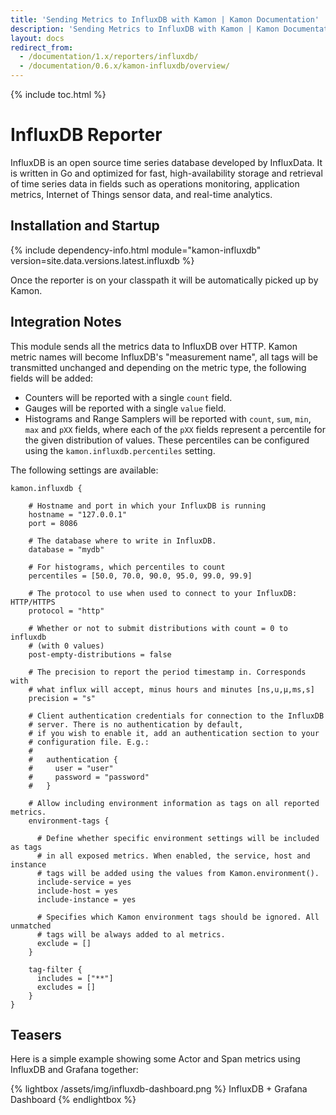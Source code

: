 ```yaml
---
title: 'Sending Metrics to InfluxDB with Kamon | Kamon Documentation'
description: 'Sending Metrics to InfluxDB with Kamon | Kamon Documentation'
layout: docs
redirect_from:
  - /documentation/1.x/reporters/influxdb/
  - /documentation/0.6.x/kamon-influxdb/overview/
---
```


{% include toc.html %}

InfluxDB Reporter
=================

InfluxDB is an open source time series database developed by InfluxData. It is written in Go and optimized for fast,
high-availability storage and retrieval of time series data in fields such as operations monitoring, application metrics,
Internet of Things sensor data, and real-time analytics.


## Installation and Startup

{% include dependency-info.html module="kamon-influxdb" version=site.data.versions.latest.influxdb %}

Once the reporter is on your classpath it will be automatically picked up by Kamon.

## Integration Notes

This module sends all the metrics data to InfluxDB over HTTP. Kamon metric names will become InfluxDB's "measurement name",
all tags will be transmitted unchanged and depending on the metric type, the following fields will be added:
  - Counters will be reported with a single `count` field.
  - Gauges will be reported with a single `value` field.
  - Histograms and Range Samplers will be reported with `count`, `sum`, `min`, `max` and `pXX` fields, where each of the
    `pXX` fields represent a percentile for the given distribution of values. These percentiles can be configured using
    the `kamon.influxdb.percentiles` setting.

The following settings are available:

```hcl
kamon.influxdb {

    # Hostname and port in which your InfluxDB is running
    hostname = "127.0.0.1"
    port = 8086

    # The database where to write in InfluxDB.
    database = "mydb"

    # For histograms, which percentiles to count
    percentiles = [50.0, 70.0, 90.0, 95.0, 99.0, 99.9]

    # The protocol to use when used to connect to your InfluxDB: HTTP/HTTPS
    protocol = "http"

    # Whether or not to submit distributions with count = 0 to influxdb
    # (with 0 values)
    post-empty-distributions = false

    # The precision to report the period timestamp in. Corresponds with
    # what influx will accept, minus hours and minutes [ns,u,µ,ms,s]
    precision = "s"

    # Client authentication credentials for connection to the InfluxDB
    # server. There is no authentication by default,
    # if you wish to enable it, add an authentication section to your
    # configuration file. E.g.:
    #
    #   authentication {
    #     user = "user"
    #     password = "password"
    #   }

    # Allow including environment information as tags on all reported metrics.
    environment-tags {

      # Define whether specific environment settings will be included as tags
      # in all exposed metrics. When enabled, the service, host and instance
      # tags will be added using the values from Kamon.environment().
      include-service = yes
      include-host = yes
      include-instance = yes

      # Specifies which Kamon environment tags should be ignored. All unmatched
      # tags will be always added to al metrics.
      exclude = []
    }

    tag-filter {
      includes = ["**"]
      excludes = []
    }
}

```


Teasers
-------

Here is a simple example showing some Actor and Span metrics using InfluxDB and Grafana together:

{% lightbox /assets/img/influxdb-dashboard.png %}
InfluxDB + Grafana Dashboard
{% endlightbox %}

[Datadog]: http://www.datadoghq.com/
[get started]: /docs/latest/guides/getting-started/
